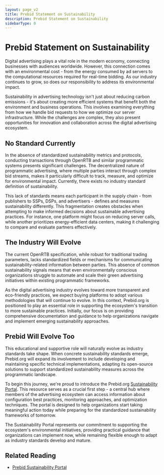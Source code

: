 ```yaml
---
layout: page_v2
title: Prebid Statement on Sustainability
description: Prebid Statement on Sustainability
sidebarType: 0
---
```


# Prebid Statement on Sustainability

Digital advertising plays a vital role in the modern economy, connecting businesses with audiences worldwide. However, this connection comes with an environmental cost - from the energy consumed by ad servers to the computational resources required for real-time bidding. As our industry continues to grow, so does our responsibility to address its environmental impact.

Sustainability in advertising technology isn't just about reducing carbon emissions - it's about creating more efficient systems that benefit both the environment and business operations. This involves examining everything from how we handle bid requests to how we optimize our server infrastructure. While the challenges are complex, they also present opportunities for innovation and collaboration across the digital advertising ecosystem.

## No Standard Currently

In the absence of standardized sustainability metrics and protocols, conducting transactions through OpenRTB and similar programmatic systems presents significant challenges. The decentralized nature of programmatic advertising, where multiple parties interact through complex bid streams, makes it particularly difficult to track, measure, and optimize for environmental impact. Currently, there exists no industry standard definition of sustainability.

This lack of standards means each participant in the supply chain - from publishers to SSPs, DSPs, and advertisers - defines and measures sustainability differently. This fragmentation creates obstacles when attempting to make informed decisions about sustainable advertising practices. For instance, one platform might focus on reducing server calls, while another prioritizes energy-efficient data centers, making it challenging to compare and evaluate partners effectively.

## The Industry Will Evolve

The current OpenRTB specification, while robust for traditional trading parameters, lacks standardized fields or mechanisms for communicating sustainability-related information between parties. This absence of common sustainability signals means that even environmentally conscious organizations struggle to automate and scale their green advertising initiatives within existing programmatic frameworks.

As the digital advertising industry evolves toward more transparent and eco-friendly practices, we expect buying platforms to adopt various methodologies that will continue to evolve. In this context, Prebid.org is positioned to play an essential role in supporting the ecosystem's transition to more sustainable practices. Initially, our focus is on providing comprehensive documentation and guidance to help organizations navigate and implement emerging sustainability approaches.

## Prebid Will Evolve Too

This educational and supportive role will naturally evolve as industry standards take shape. When concrete sustainability standards emerge, Prebid.org will expand its involvement to include developing and maintaining specific technical implementations, adapting its open-source solutions to support standardized sustainability measures across the programmatic landscape.

To begin this journey, we're proud to introduce the Prebid.org [Sustainability Portal](/support/sustainability-portal.html). This resource serves as a crucial first step - a central hub where members of the advertising ecosystem can access information about configuration best practices, monitoring approaches, and optimization techniques. The portal is designed to help organizations start taking meaningful action today while preparing for the standardized sustainability frameworks of tomorrow.

The Sustainability Portal represents our commitment to supporting the ecosystem's environmental initiatives, providing practical guidance that organizations can implement now, while remaining flexible enough to adapt as industry standards develop and mature.

## Related Reading

- [Prebid Sustainability Portal](/support/sustainability-portal.html)
